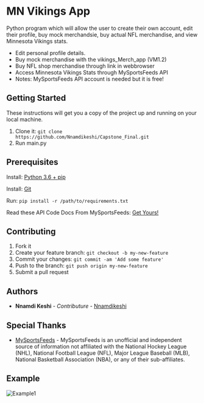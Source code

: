 # MN Vikings App
Python program which will allow the user to create their own account, edit their profile, buy mock merchandsie, buy actual NFL merchandise, and view Minnesota Vikings stats.

* Edit personal profile details.
* Buy mock merchandise with the vikings_Merch_app (VM1.2)
* Buy NFL shop merchandise through link in webbrowser
* Access Minnesota Vikings Stats through MySportsFeeds API
* Notes: MySportsFeeds API account is needed but it is free!

## Getting Started

These instructions will get you a copy of the project up and running on your local machine.

1. Clone it: `git clone https://github.com/Nnamdikeshi/Capstone_Final.git`
2. Run main.py

## Prerequisites

Install: [Python 3.6 + pip](https://www.python.org/downloads/)

Install: [Git](https://git-scm.com/downloads)

Run: `pip install -r /path/to/requirements.txt`

Read these API Code Docs From MySportsFeeds:  [Get Yours!](https://www.mysportsfeeds.com/)


## Contributing

1. Fork it
2. Create your feature branch: `git checkout -b my-new-feature`
3. Commit your changes: `git commit -am 'Add some feature'`
4. Push to the branch: `git push origin my-new-feature`
5. Submit a pull request

## Authors

* **Nnamdi Keshi** - *Contributure* - [Nnamdikeshi](https://github.com/Nnamdikeshi)

## Special Thanks

* [MySportsFeeds](https://www.mysportsfeeds.com/data-feeds/api-docs/#) - MySportsFeeds is an unofficial and independent source of information not affiliated with the National Hockey League (NHL), National Football League (NFL), Major League Baseball (MLB), National Basketball Association (NBA), or any of their sub-affiliates.

## Example
![Example1](https://octodex.github.com/Nnamdikeshi/Capstone_Final/blob/master/examples/example1.jpg)
